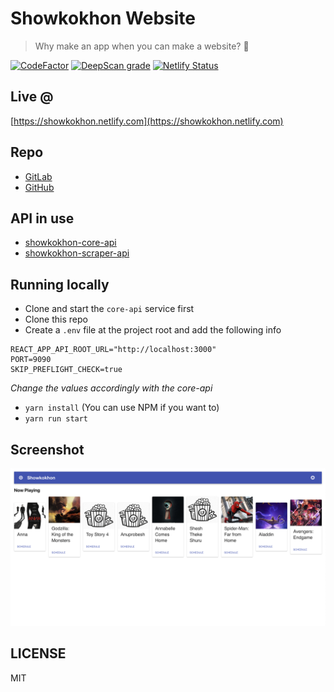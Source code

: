 # Showkokhon Website
> Why make an app when you can make a website? 🤔


[![CodeFactor](https://www.codefactor.io/repository/github/shawonashraf/showkokhon-web/badge)](https://www.codefactor.io/repository/github/shawonashraf/showkokhon-web) [![DeepScan grade](https://deepscan.io/api/teams/4763/projects/6518/branches/54716/badge/grade.svg)](https://deepscan.io/dashboard#view=project&tid=4763&pid=6518&bid=54716) [![Netlify Status](https://api.netlify.com/api/v1/badges/2c10d790-d239-49b0-96f5-bafbf2a8d05c/deploy-status)](https://app.netlify.com/sites/showkokhon/deploys)

## Live @
[https://showkokhon.netlify.com](https://showkokhon.netlify.com)

## Repo
- [GitLab](https://gitlab.com/ShawonAshraf/showkokhon-web)
- [GitHub](https://github.com/ShawonAshraf/showkokhon-web)

## API in use
 - [showkokhon-core-api](https://github.com/ShawonAshraf/showkokhon-core-api)
 - [showkokhon-scraper-api](https://github.com/ShawonAshraf/showkokhon-scraper-api)

## Running locally
 - Clone and start the `core-api` service first
 - Clone this repo
 - Create a `.env` file at the project root and add the following info
 ```
 REACT_APP_API_ROOT_URL="http://localhost:3000"
 PORT=9090
 SKIP_PREFLIGHT_CHECK=true
 ```
 _Change the values accordingly with the core-api_

 - `yarn install` (You can use NPM if you want to)
 - `yarn run start`

## Screenshot
![screenshot](./sc.png)

## LICENSE
MIT
